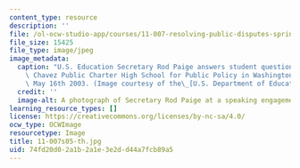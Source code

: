 ```yaml
---
content_type: resource
description: ''
file: /ol-ocw-studio-app/courses/11-007-resolving-public-disputes-spring-2005/74fd20d02a1b2a1e3e2dd44a7fcb89a5_11-007s05-th.jpg
file_size: 15425
file_type: image/jpeg
image_metadata:
  caption: "U.S. Education Secretary Rod Paige answers student questions at the Cesar\
    \ Chavez Public Charter High School for Public Policy in Washington, D.C., on\
    \ May 16th 2003. (Image courtesy of the\_[U.S. Department of Education](http://www.ed.gov/).)"
  credit: ''
  image-alt: A photograph of Secretary Rod Paige at a speaking engagement.
learning_resource_types: []
license: https://creativecommons.org/licenses/by-nc-sa/4.0/
ocw_type: OCWImage
resourcetype: Image
title: 11-007s05-th.jpg
uid: 74fd20d0-2a1b-2a1e-3e2d-d44a7fcb89a5
---
```

